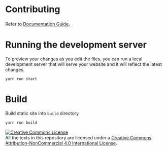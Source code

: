 # Contributing

Refer to [Documentation Guide](https://github.com/memoriaXII/leetcode-learning-notes)。

# Running the development server

To preview your changes as you edit the files, you can run a local development server that will serve your website and it will reflect the latest changes.

```bash
yarn run start
```

# Build

Build static site into `build` directory

```bash
yarn run build
```

<a rel="license" href="http://creativecommons.org/licenses/by-nc/4.0/"><img alt="Creative Commons License" style="border-width:0" src="https://i.creativecommons.org/l/by-nc/4.0/88x31.png" /></a><br />All the texts in this repository are licensed under a <a rel="license" href="http://creativecommons.org/licenses/by-nc/4.0/">Creative Commons Attribution-NonCommercial 4.0 International License</a>.
